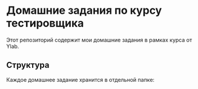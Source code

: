 # Домашние задания по курсу тестировщика

Этот репозиторий содержит мои домашние задания в рамках курса от Ylab.

## Структура

Каждое домашнее задание хранится в отдельной папке:
